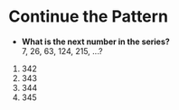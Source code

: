 # Continue the Pattern

* **What is the next number in the series?**  
  7, 26, 63, 124, 215, ...?

1. 342
2. 343
3. 344
4. 345
